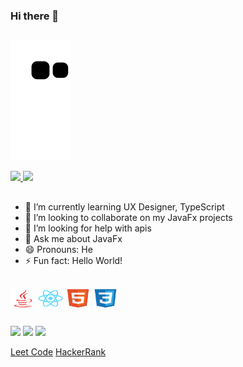 ### Hi there 👋

##
![Snake animation](https://github.com/gleidsonmt/Gleidsonmt/blob/output/github-contribution-grid-snake.svg)  

<div align="left">
  <a href="https://github.com/gleidsonmt">
  <img height="160em" src="https://github-readme-stats.vercel.app/api/top-langs/?username=gleidsonmt&theme=dark&layout=compact&langs_count=7"/>
  <img height="160em" src="https://github-readme-stats.vercel.app/api?username=gleidsonmt&theme=dark&include_all_commits=true&count_private=tru"/>
  </a>
</div>

  ##
  
- 🌱 I’m currently learning UX Designer, TypeScript
- 👯 I’m looking to collaborate on my JavaFx projects
- 🤔 I’m looking for help with apis
- 💬 Ask me about JavaFx
- 😄 Pronouns: He
- ⚡ Fun fact: Hello World!
  
<div style="display: inline_block"><br>
  <img align="center" alt="Rafa-Ts" height="30" width="40" src="https://raw.githubusercontent.com/devicons/devicon/master/icons/java/java-plain.svg">
  <img align="center" alt="Rafa-React" height="30" width="40" src="https://raw.githubusercontent.com/devicons/devicon/master/icons/react/react-original.svg">
  <img align="center" alt="Rafa-HTML" height="30" width="40" src="https://raw.githubusercontent.com/devicons/devicon/master/icons/html5/html5-original.svg">
  <img align="center" alt="Rafa-CSS" height="30" width="40" src="https://raw.githubusercontent.com/devicons/devicon/master/icons/css3/css3-original.svg">
</div>

##

<div> 
  
  <a href="https://www.youtube.com/channel/UC1kHpuXjBGBQBZZ4bRXyXnA" target="_blank"><img src="https://img.shields.io/badge/YouTube-FF0000?style=for-the-badge&logo=youtube&logoColor=white" target="_blank"></a>
  <a href="https://instagram.com/gleidson.nevesdasilveira/" target="_blank"><img src="https://img.shields.io/badge/-Instagram-%23E4405F?style=for-the-badge&logo=instagram&logoColor=white" target="_blank"></a>
  <a href = "mailto:gleidisonmt@gmail.com"><img src="https://img.shields.io/badge/-Gmail-%23333?style=for-the-badge&logo=gmail&logoColor=white" target="_blank"></a>
 
  
<a href="https://leetcode.com/gleidsonmt/">Leet Code</a>
  <a href="https://www.hackerrank.com/gleidisonmt">HackerRank</a>

</div>
  

 
